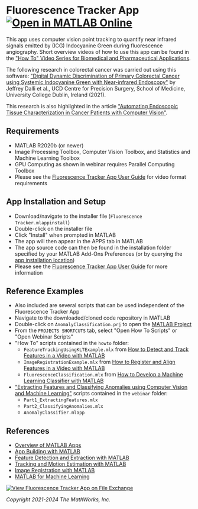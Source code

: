 # Fluorescence Tracker App  [![Open in MATLAB Online](https://www.mathworks.com/images/responsive/global/open-in-matlab-online.svg)](https://matlab.mathworks.com/open/github/v1?repo=mathworks/Fluorescence-Tracker-App)

This app uses computer vision point tracking to quantify near infrared signals emitted by (ICG) Indocyanine Green during fluorescence angiography.  Short overview videos of how to use this app can be found in the ["How To" Video Series for Biomedical and Pharmaceutical Applications](https://www.mathworks.com/videos/series/how-to-video-series-for-biomedical-and-pharmaceutical-applications.html).

The following research in colorectal cancer was carried out using this software: ["Digital Dynamic Discrimination of Primary Colorectal Cancer using Systemic Indocyanine Green with Near-infrared Endoscopy"](https://rdcu.be/clDRi) by Jeffrey Dalli et al., UCD Centre for Precision Surgery, School of Medicine, University College Dublin, Ireland (2021).

This research is also highlighted in the article ["Automating Endoscopic Tissue Characterization in Cancer Patients with Computer Vision"](https://www.mathworks.com/company/newsletters/articles/automating-endoscopic-tissue-characterization-in-cancer-patients-with-computer-vision.html).


## Requirements
* MATLAB R2020b (or newer)
* Image Processing Toolbox, Computer Vision Toolbox, and Statistics and Machine Learning Toolbox
* GPU Computing as shown in webinar requires Parallel Computing Toolbox
* Please see the [Fluorescence Tracker App User Guide](https://github.com/mathworks/Fluorescence-Tracker-App/blob/main/FluorescenceTrackerUserGuide.pdf) for video format requirements


## App Installation and Setup
* Download/navigate to the installer file (<code>Fluorescence Tracker.mlappinstall</code>)
* Double-click on the installer file
* Click "Install" when prompted in MATLAB
* The app will then appear in the APPS tab in MATLAB
* The app source code can then be found in the installation folder specified by your MATLAB Add-Ons Preferences (or by querying the [app installation location](https://www.mathworks.com/help/matlab/ref/matlab.apputil.getinstalledappinfo.html))
* Please see the [Fluorescence Tracker App User Guide](https://github.com/mathworks/Fluorescence-Tracker-App/blob/main/FluorescenceTrackerUserGuide.pdf) for more information


## Reference Examples
* Also included are several scripts that can be used independent of the Fluorescence Tracker App
* Navigate to the downloaded/cloned code repository in MATLAB
* Double-click on <code>AnomalyClassification.prj</code> to open the [MATLAB Project](https://www.mathworks.com/help/matlab/projects.html)
* From the <code>PROJECTS SHORTCUTS</code> tab, select "Open How To Scripts" or "Open Webinar Scripts"
* "How To" scripts contained in the <code>howto</code> folder:
  * <code>FeatureTrackingUsingKLTExample.mlx</code> from [How to Detect and Track Features in a Video with MATLAB](https://www.mathworks.com/videos/series/how-to-video-series-for-biomedical-and-pharmaceutical-applications.html)
  * <code>ImageRegistrationExample.mlx</code> from [How to Register and Align Features in a Video with MATLAB](https://www.mathworks.com/videos/how-to-register-and-align-features-in-a-video-with-matlab-1687170979668.html)
  * <code>FluorescenceClassification.mlx</code> from [How to Develop a Machine Learning Classifier with MATLAB](https://www.mathworks.com/videos/how-to-develop-a-machine-learning-classifier-with-matlab-1687171767480.html)
* ["Extracting Features and Classifying Anomalies using Computer Vision and Machine Learning"](https://www.mathworks.com/videos/extracting-features-and-classifying-anomalies-using-computer-vision-and-machine-learning-1714481441822.html) scripts contained in the <code>webinar</code> folder:
  * <code>Part1_ExtractingFeatures.mlx</code>
  * <code>Part2_ClassifyingAnomalies.mlx</code>
  * <code>AnomalyClassifier.mlapp</code>


## References
* [Overview of MATLAB Apps](https://www.mathworks.com/help/matlab/creating_guis/apps-overview.html)
* [App Building with MATLAB](https://www.mathworks.com/help/matlab/gui-development.html)
* [Feature Detection and Extraction with MATLAB](https://www.mathworks.com/help/vision/feature-detection-and-extraction.html)
* [Tracking and Motion Estimation with MATLAB](https://www.mathworks.com/help/vision/tracking-and-motion-estimation.html)
* [Image Registration with MATLAB](https://www.mathworks.com/help/images/image-registration.html)
* [MATLAB for Machine Learning](https://www.mathworks.com/solutions/machine-learning.html)

[![View Fluorescence Tracker App on File Exchange](https://www.mathworks.com/matlabcentral/images/matlab-file-exchange.svg)](https://www.mathworks.com/matlabcentral/fileexchange/89679-fluorescence-tracker-app)

_Copyright 2021-2024 The MathWorks, Inc._
